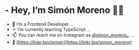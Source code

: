 # - Hey, I’m Simón Moreno 👋🏼 
- 👀 I’m a Frontend Developer ...
- ⚛️ I’m currently learning TypeScript ...
- 📫 You can reach me on Instagram as [@simon_moreno_](https://www.instagram.com/simon_moreno_/) ...
- 🌱 [https://linkr.bio/simon](https://linkr.bio/simon_moreno)

<!---
Simon-M20/Simon-M20 is a ✨ special ✨ repository because its `README.md` (this file) appears on your GitHub profile.
You can click the Preview link to take a look at your changes.
--->
